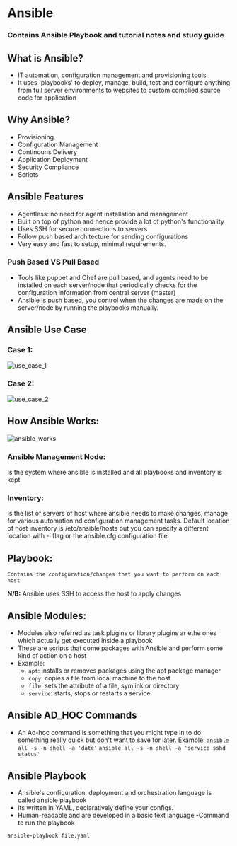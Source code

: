 # Ansible
### Contains Ansible Playbook and tutorial notes and study guide

## What is Ansible?
* IT automation, configuration management and provisioning tools
* It uses 'playbooks' to deploy, manage, build, test and configure anything from full server environments to websites to custom complied source code for application

## Why Ansible?
* Provisioning
* Configuration Management
* Continouns Delivery
* Application Deployment
* Security Compliance
* Scripts

## Ansible Features
- Agentless: no need for agent installation and management
- Built on top of python and hence provide a lot of python's functionality
- Uses SSH for secure connections to servers
- Follow push based architecture for sending configurations
- Very easy and fast to setup, minimal requirements.

### Push Based VS Pull Based
- Tools like puppet and Chef are pull based, and agents need to be installed on each server/node that periodically checks for the configuration information from central server (master)
- Ansible is push based, you control when the changes are made on the server/node by running the playbooks manually.

## Ansible Use Case

### Case 1:

![use_case_1](https://user-images.githubusercontent.com/101114171/215788946-0f54ea7f-3a8f-44e8-9802-c65323222461.png)
 
### Case 2:

![use_case_2](https://user-images.githubusercontent.com/101114171/215789024-5c27f4c8-3580-48ec-80c9-1cf5f42d6cf5.png)

## How Ansible Works:

![ansible_works](https://user-images.githubusercontent.com/101114171/215789104-a01748fa-cd69-4d4b-9b31-3d641c706dd3.jpg)
 
### Ansible Management Node:
   Is the system where ansible is installed and all playbooks and inventory is kept

### Inventory:
   Is the list of servers of host where ansible needs to make changes, manage for various automation nd configuration management tasks.
   Default location of host inventory is /etc/ansible/hosts but you can specify a different location with -i flag or the ansible.cfg configuration file.

## Playbook:
    Contains the configuration/changes that you want to perform on each host

**N/B:** Ansible uses SSH to access the host to apply changes

## Ansible Modules:
- Modules also referred as task plugins or library plugins ar ethe ones which actually get executed inside a playbook
- These are scripts that come packages with Ansible and perform some kind of action on a host
- Example:
    - `apt`: installs or removes packages using the apt package manager
    - `copy`: copies a file from local machine to the host
    - `file`: sets the attribute of a file, symlink or directory
    - `service`: starts, stops or restarts a service

## Ansible AD_HOC Commands
- An Ad-hoc command is something that you might type in to do something really quick but don't want to save for later.
    Example:
        ```
        ansible all -s -n shell -a 'date'
        ```
        ```
        ansible all -s -n shell -a 'service sshd status'
        ```

## Ansible Playbook
- Ansible's configuration, deployment and orchestration language is called ansible playbook
- its written in YAML, declaratively define your configs. 
- Human-readable and are developed in a basic text language
-Command to run the playbook
```       
ansible-playbook file.yaml
```


